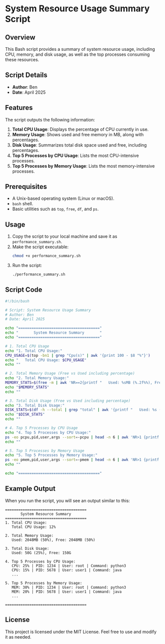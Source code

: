 # System Resource Usage Summary Script

## Overview

This Bash script provides a summary of system resource usage, including CPU, memory, and disk usage, as well as the top processes consuming these resources.

## Script Details

- **Author**: Ben  
- **Date**: April 2025  

## Features

The script outputs the following information:
1. **Total CPU Usage**: Displays the percentage of CPU currently in use.
2. **Memory Usage**: Shows used and free memory in MB, along with percentages.
3. **Disk Usage**: Summarizes total disk space used and free, including percentages.
4. **Top 5 Processes by CPU Usage**: Lists the most CPU-intensive processes.
5. **Top 5 Processes by Memory Usage**: Lists the most memory-intensive processes.

## Prerequisites

- A Unix-based operating system (Linux or macOS).
- `bash` shell.
- Basic utilities such as `top`, `free`, `df`, and `ps`.

## Usage

1. Copy the script to your local machine and save it as `performance_summary.sh`.
2. Make the script executable:
   ```bash
   chmod +x performance_summary.sh
   ```
3. Run the script:
   ```bash
   ./performance_summary.sh
   ```

## Script Code

```bash
#!/bin/bash

# Script: System Resource Usage Summary
# Author: Ben
# Date: April 2025

echo "====================================="
echo "       System Resource Summary       "
echo "====================================="

# 1. Total CPU Usage
echo "1. Total CPU Usage:"
CPU_USAGE=$(top -bn1 | grep "Cpu(s)" | awk '{print 100 - $8 "%"}')
echo "   Total CPU Usage: $CPU_USAGE"
echo ""

# 2. Total Memory Usage (Free vs Used including percentage)
echo "2. Total Memory Usage:"
MEMORY_STATS=$(free -m | awk 'NR==2{printf "   Used: %sMB (%.2f%%), Free: %sMB (%.2f%%)\n", $3, $3*100/$2, $4, $4*100/$2}')
echo "$MEMORY_STATS"
echo ""

# 3. Total Disk Usage (Free vs Used including percentage)
echo "3. Total Disk Usage:"
DISK_STATS=$(df -h --total | grep "total" | awk '{printf "   Used: %s (%s), Free: %s\n", $3, $5, $4}')
echo "$DISK_STATS"
echo ""

# 4. Top 5 Processes by CPU Usage
echo "4. Top 5 Processes by CPU Usage:"
ps -eo pcpu,pid,user,args --sort=-pcpu | head -n 6 | awk 'NR>1 {printf "   CPU: %s%% | PID: %s | User: %s | Command: %s\n", $1, $2, $3, $4}'
echo ""

# 5. Top 5 Processes by Memory Usage
echo "5. Top 5 Processes by Memory Usage:"
ps -eo pmem,pid,user,args --sort=-pmem | head -n 6 | awk 'NR>1 {printf "   MEM: %s%% | PID: %s | User: %s | Command: %s\n", $1, $2, $3, $4}'
echo ""

echo "====================================="
```

## Example Output

When you run the script, you will see an output similar to this:

```
=====================================
       System Resource Summary       
=====================================
1. Total CPU Usage:
   Total CPU Usage: 12%

2. Total Memory Usage:
   Used: 2048MB (50%), Free: 2048MB (50%)

3. Total Disk Usage:
   Used: 50G (25%), Free: 150G

4. Top 5 Processes by CPU Usage:
   CPU: 25% | PID: 1234 | User: root | Command: python3
   CPU: 15% | PID: 5678 | User: user1 | Command: java
   ...

5. Top 5 Processes by Memory Usage:
   MEM: 30% | PID: 1234 | User: root | Command: python3
   MEM: 20% | PID: 5678 | User: user1 | Command: java
   ...

=====================================
```

## License

This project is licensed under the MIT License. Feel free to use and modify it as needed.

